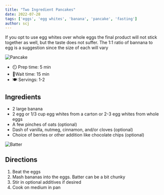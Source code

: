 ```yaml
---
title: "Two Ingredient Pancakes"
date: 2022-07-28
tags: ['eggs', 'egg whites', 'banana', 'pancake', 'fasting']
author: scj
---
```


If you opt to use egg whites over whole eggs the final product will not stick together as well, but the taste does not suffer.
The 1:1 ratio of bannana to egg is a suggestion since the size of each will vary

![Pancake](/pix/two-ingredient-pancake-02.webp)

- ⏲️ Prep time: 5 min
- 🍳Wait time: 15 min
- 🍽️ Servings: 1-2

## Ingredients

- 2 large banana
- 2 egg or 1/3 cup egg whites from a carton or 2-3 egg whites from whole eggs
- A few pinches of oats (optional)
- Dash of vanilla, nutmeg, cinnamon, and/or cloves (optional)
- Choice of berries or other addition like chocolate chips (optional)

![Batter](/pix/two-ingredient-pancake-01.webp)

## Directions

1. Beat the eggs
2. Mash bananas into the eggs. Batter can be a bit chunky
3. Stir in optional additives if desired
3. Cook on medium in pan